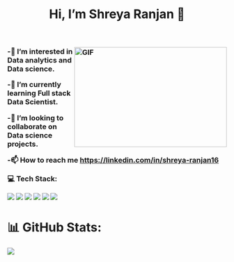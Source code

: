 <h1 align="center">  Hi, I’m Shreya Ranjan 👋</h1>
<br />
<h3>
<img align="right" alt="GIF" src="https://github.com/abhisheknaiidu/abhisheknaiidu/blob/master/code.gif?raw=true" width="350" height="230" />

  
  
  
-👀 I’m interested in Data analytics and Data science.
  
-🌱 I’m currently learning Full stack Data Scientist.
  
-💞️ I’m looking to collaborate on Data science projects.
  
-📫 How to reach me https://linkedin.com/in/shreya-ranjan16
  
💻 Tech Stack:
  
  <img src="https://img.icons8.com/color/64/null/python--v1.png"/>   <img src="https://img.icons8.com/stickers/70/null/sql.png"/> <img src="https://img.icons8.com/color/64/null/power-bi.png"/>     ![](https://cdn.icon-icons.com/icons2/2415/PNG/64/postgresql_plain_wordmark_logo_icon_146390.png)
   ![](https://cdn-icons-png.flaticon.com/64/3195/3195693.png)
   <img src="https://img.icons8.com/color/64/null/ms-excel.png"/>
  
# 📊 GitHub Stats:
![](https://github-readme-streak-stats.herokuapp.com/?user=Shreyaranjan16&theme=darcula&hide_border=false)<br/>
<!---
Shreyaranjan16/Shreyaranjan16 is a ✨ special ✨ repository because its `README.md` (this file) appears on your GitHub profile.
You can click the Preview link to take a look at your changes.

--->
